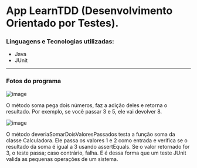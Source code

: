 # App LearnTDD (Desenvolvimento Orientado por Testes).

### Linguagens e Tecnologias utilizadas:
* Java
* JUnit

<hr>

### Fotos do programa
![image](https://github.com/user-attachments/assets/a1485488-54bb-4394-9361-fcb684b174c3)

O método soma pega dois números, faz a adição deles e retorna o resultado. Por exemplo, se você passar 3 e 5, ele vai devolver 8.

![image](https://github.com/user-attachments/assets/2325523d-a871-40cf-9a3c-f110e7307f1a)

O método deveriaSomarDoisValoresPassados testa a função soma da classe Calculadora. Ele passa os valores 1 e 2 como entrada e verifica se o resultado da soma é igual a 3 usando assertEquals. Se o valor retornado for 3, o teste passa; caso contrário, falha.
E é dessa forma que um teste JUnit valida as pequenas operações de um sistema.





